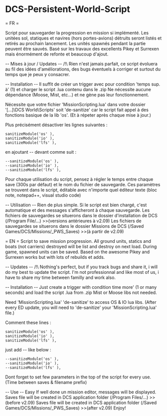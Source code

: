 # DCS-Persistent-World-Script

= FR =

Script pour sauvegarder la progression en mission si implémenté.
Les unitées sol, statiques et navires (hors portes-avions) détruits seront listés et retirés au prochain lancement.
Les unités spawnés pendant la partie peuvent être sauvés.
Basé sur les travaux des excellents Pikey et Surrexen mais énormément de refonte et beaucoup d'ajout.

-- Mises à jour / Updates --
/!\ Rien n'est jamais parfait, ce script évoluera au fil des idées d'améliorations, des bugs éventuels à corriger et surtout du temps que je peux y consacrer.

-- Installation --
Il suffit de créer un trigger avec pour condition 'temps sup. à' (1) et charger le script .lua contenu dans le .zip
Ne nécessite aucune dépendance (Moose, Mist, etc...) et ne gène pas leur fonctionnement.

Nécessite que votre fichier 'MissionScripting.lua' dans votre dossier '[...]\DCS World\Scripts' soit 'de-sanitize' car le script fait appel à des fonctions basique de la lib 'os'.
(Et à répeter après chaque mise à jour.)

Plus précisément désactiver les lignes suivantes :

    sanitizeModule('os' ),
    sanitizeModule('io' ),
    sanitizeModule('lfs' ),

en ajoutant -- devant comme suit :

    --sanitizeModule('os' ),
    --sanitizeModule('io' ),
    --sanitizeModule('lfs' ),

Pour chaque utilisation du script, pensez à régler le temps entre chaque save (300s par défaut) et le nom du fichier de sauvegarde.
Ces paramètres se trouvent dans le script, éditable avec n'importe quel éditeur texte (bloc note, notepad++, visual studio code)

-- Utilisation --
Rien de plus simple.
Si le script est bien chargé, c'est automatique et des messages s'afficheront à chaque sauvegarde.
Les fichiers de sauvegardes se situerons dans le dossier d'installation de DCS (/Program File/...) >>(versions antérieures à v2.09)
Les fichiers de sauvegardes se situerons dans le dossier Missions de DCS (/Saved Games/DCS/Missions/_PWS_Saves) >>(à partir de v2.09)




= EN =
Script to save mission progression.
All ground units, statics and boats (not carriers) destroyed will be list and destroy on next load.
During game, spawned units can be saved.
Based on the awesome Pikey and Surrexen works but with lots of rebuilds et adds.

-- Updates --
/!\ Nothing's perfect, but if you track bugs and share it, i will do my best to update the script. I'm not professionnal and like most of us, i have to share my time between familly and work also.

-- Installation --
Just create a trigger with condition time more' (1 or many seconds) and load the script .lua from .zip
Mist or Moose libs not needed.

Need 'MissionScripting.lua' 'de-sanitize' to access OS & IO lua libs.
(After every ED update, you will need to 'de-sanitize' your 'MissionScripting.lua' file.)

Comment these lines :

    sanitizeModule('os' ),
    sanitizeModule('io' ),
    sanitizeModule('lfs' ),

just add -- like below :

    --sanitizeModule('os' ),
    --sanitizeModule('io' ),
    --sanitizeModule('lfs' ),

Dont forget to set few parameters in the top of the script for every use. (Time between saves & filename prefix)

-- Use --
Easy
If well done un mission editor, messages will be displayed.
Saves file will be created in DCS application folder (/Program Files/...) >>(before v2.09)
Saves file will be created in DCS application folder (/Saved Games/DCS/Missions/_PWS_Saves) >>(after v2.09)
Enjoy!
